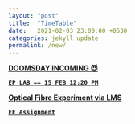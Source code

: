 ```yaml
---
layout: "post"
title:  "TimeTable"
date:   2021-02-03 23:00:00 +0530
categories: jekyll update
permalink: /new/
---
```


<u><b>DOOMSDAY INCOMING 😈

 
`EP LAB == 15 FEB 12:20 PM`

Optical Fibre Experiment via [LMS](https://lms-kjsce.somaiya.edu/)

`EE Assignment`

[lms-kjsce]: https://lms-kjsce.somaiya.edu
